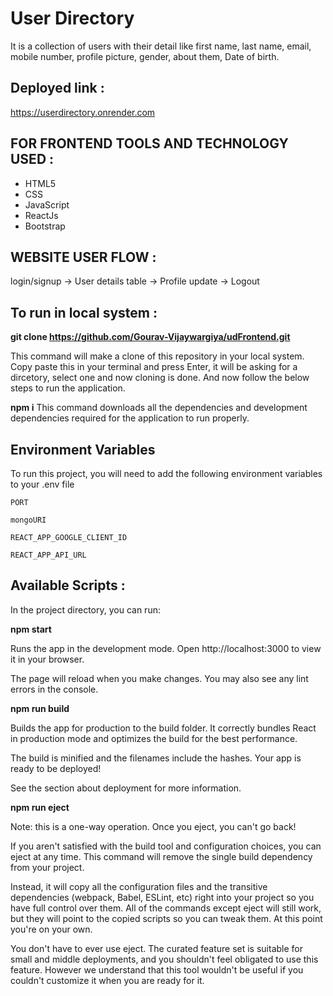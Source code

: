 
# User Directory

It is a collection of users with their detail like first name, last name, email, mobile number, profile picture, gender, about them, Date of birth.

## Deployed link :

https://userdirectory.onrender.com

## FOR FRONTEND TOOLS AND TECHNOLOGY USED :

* HTML5
* CSS
* JavaScript
* ReactJs
* Bootstrap

## WEBSITE USER FLOW :

login/signup -> User details table -> Profile update -> Logout

## To run in local system :

**git clone https://github.com/Gourav-Vijaywargiya/udFrontend.git**

This command will make a clone of this repository in your local system.
Copy paste this in your terminal and press Enter, it will be asking for a dircetory, select one and now cloning is done.
And now follow the below steps to run the application.

**npm i**
This command downloads all the dependencies and development dependencies required for the application to run properly.

## Environment Variables

To run this project, you will need to add the following environment variables to your .env file

`PORT`

`mongoURI`

`REACT_APP_GOOGLE_CLIENT_ID`

`REACT_APP_API_URL`

## Available Scripts :

In the project directory, you can run:

**npm start**

Runs the app in the development mode.
Open http://localhost:3000 to view it in your browser.

The page will reload when you make changes.
You may also see any lint errors in the console.


**npm run build**

Builds the app for production to the build folder.
It correctly bundles React in production mode and optimizes the build for the best performance.

The build is minified and the filenames include the hashes.
Your app is ready to be deployed!

See the section about deployment for more information.

**npm run eject**

Note: this is a one-way operation. Once you eject, you can't go back!

If you aren't satisfied with the build tool and configuration choices, you can eject at any time. This command will remove the single build dependency from your project.

Instead, it will copy all the configuration files and the transitive dependencies (webpack, Babel, ESLint, etc) right into your project so you have full control over them. All of the commands except eject will still work, but they will point to the copied scripts so you can tweak them. At this point you're on your own.

You don't have to ever use eject. The curated feature set is suitable for small and middle deployments, and you shouldn't feel obligated to use this feature. However we understand that this tool wouldn't be useful if you couldn't customize it when you are ready for it.
